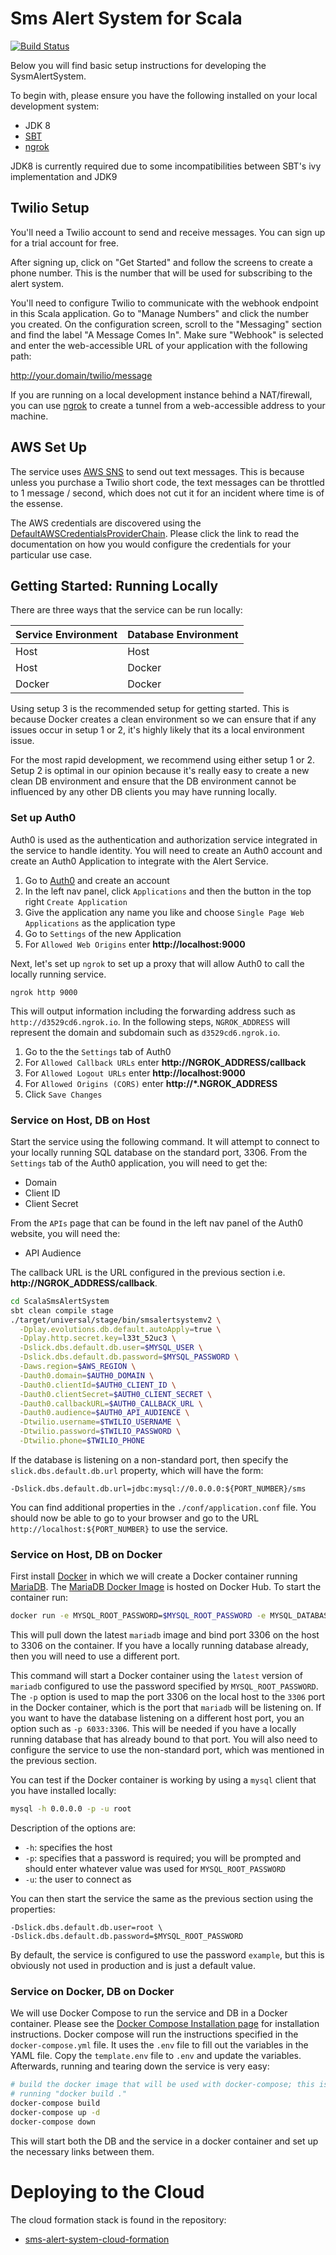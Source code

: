 # Sms Alert System for Scala

[![Build Status](https://travis-ci.org/ColectivaLegal/ScalaSmsAlertSystem.svg?branch=master)](https://travis-ci.org/ColectivaLegal/ScalaSmsAlertSystem)

Below you will find basic setup instructions for developing the SysmAlertSystem. 

To begin with, please ensure you have the following installed on your local development system:
* JDK 8
* [SBT](http://www.scala-sbt.org/download.html)
* [ngrok](https://ngrok.com/)

JDK8 is currently required due to some incompatibilities between SBT's ivy implementation and JDK9 

## Twilio Setup

You'll need a Twilio account to send and receive messages. You can sign up for a trial account for free.

After signing up, click on "Get Started" and follow the screens to create a phone number. This is the number that will
be used for subscribing to the alert system.

You'll need to configure Twilio to communicate with the webhook endpoint in this Scala application. Go to "Manage
Numbers" and click the number you created. On the configuration screen, scroll to the "Messaging" section and find the
label "A Message Comes In". Make sure "Webhook" is selected and enter the web-accessible URL of your application with
the following path:

http://your.domain/twilio/message

If you are running on a local development instance behind a NAT/firewall, you can use [ngrok](https://ngrok.com/) to
create a tunnel from a web-accessible address to your machine.

## AWS Set Up

The service uses [AWS SNS][] to send out text messages. This is because unless you purchase a Twilio short code, the
text messages can be throttled to 1 message / second, which does not cut it for an incident where time is of the
essense.

The AWS credentials are discovered using the [DefaultAWSCredentialsProviderChain][]. Please click the link to read the
documentation on how you would configure the credentials for your particular use case.

[AWS SNS]: https://aws.amazon.com/sns/
[DefaultAWSCredentialsProviderChain]: https://docs.aws.amazon.com/AWSJavaSDK/latest/javadoc/com/amazonaws/auth/DefaultAWSCredentialsProviderChain.html

## Getting Started: Running Locally

There are three ways that the service can be run locally:

| Service Environment | Database Environment |
| ------------------- | -------------------- |
| Host | Host
| Host | Docker
| Docker | Docker

Using setup 3 is the recommended setup for getting started. This is because Docker creates a clean environment so we
can ensure that if any issues occur in setup 1 or 2, it's highly likely that its a local environment issue.

For the most rapid development, we recommend using either setup 1 or 2. Setup 2 is optimal in our opinion because it's
really easy to create a new clean DB environment and ensure that the DB environment cannot be influenced by any other DB
clients you may have running locally.

### Set up Auth0

Auth0 is used as the authentication and authorization service integrated in the service to handle identity. You will
need to create an Auth0 account and create an Auth0 Application to integrate with the Alert Service.
1. Go to [Auth0](https://auth0.com/) and create an account
1. In the left nav panel, click `Applications` and then the button in the top right `Create Application`
1. Give the application any name you like and choose `Single Page Web Applications` as the application type
1. Go to `Settings` of the new Application
1. For `Allowed Web Origins` enter **http://localhost:9000**

Next, let's set up `ngrok` to set up a proxy that will allow Auth0 to call the locally running service.
```
ngrok http 9000
```
This will output information including the forwarding address such as `http://d3529cd6.ngrok.io`. In the following
steps, `NGROK_ADDRESS` will represent the domain and subdomain such as `d3529cd6.ngrok.io`.
1. Go to the the `Settings` tab of Auth0
1. For `Allowed Callback URLs` enter **http://NGROK_ADDRESS/callback**
1. For `Allowed Logout URLs` enter **http://localhost:9000**
1. For `Allowed Origins (CORS)` enter **http://*.NGROK_ADDRESS**
1. Click `Save Changes`

### Service on Host, DB on Host

Start the service using the following command. It will attempt to connect to your locally running SQL database on the
standard port, 3306. From the `Settings` tab of the Auth0 application, you will need to get the:

* Domain
* Client ID
* Client Secret

From the `APIs` page that can be found in the left nav panel of the Auth0 website, you will need the:

* API Audience

The callback URL is the URL configured in the previous section i.e. **http://NGROK_ADDRESS/callback**.

```bash
cd ScalaSmsAlertSystem
sbt clean compile stage
./target/universal/stage/bin/smsalertsystemv2 \
  -Dplay.evolutions.db.default.autoApply=true \
  -Dplay.http.secret.key=l33t_52uc3 \
  -Dslick.dbs.default.db.user=$MYSQL_USER \
  -Dslick.dbs.default.db.password=$MYSQL_PASSWORD \
  -Daws.region=$AWS_REGION \
  -Dauth0.domain=$AUTH0_DOMAIN \
  -Dauth0.clientId=$AUTH0_CLIENT_ID \
  -Dauth0.clientSecret=$AUTH0_CLIENT_SECRET \
  -Dauth0.callbackURL=$AUTH0_CALLBACK_URL \
  -Dauth0.audience=$AUTH0_API_AUDIENCE \
  -Dtwilio.username=$TWILIO_USERNAME \
  -Dtwilio.password=$TWILIO_PASSWORD \
  -Dtwilio.phone=$TWILIO_PHONE
```

If the database is listening on a non-standard port, then specify the `slick.dbs.default.db.url` property, which will
have the form:

```
-Dslick.dbs.default.db.url=jdbc:mysql://0.0.0.0:${PORT_NUMBER}/sms
```

You can find additional properties in the `./conf/application.conf` file.  You should now be able to go to your browser
and go to the URL `http://localhost:${PORT_NUMBER}` to use the service.

### Service on Host, DB on Docker

First install [Docker][] in which we will create a Docker container running [MariaDB][]. The [MariaDB Docker Image][] is
hosted on Docker Hub. To start the container run:

```bash
docker run -e MYSQL_ROOT_PASSWORD=$MYSQL_ROOT_PASSWORD -e MYSQL_DATABASE=sms -p 3306:3306 -d mariadb:latest
```

This will pull down the latest `mariadb` image and bind port 3306 on the host to 3306 on the container. If you have a
locally running database already, then you will need to use a different port. 

This command will start a Docker container using the `latest` version of `mariadb` configured to use the password
specified by `MYSQL_ROOT_PASSWORD`. The `-p` option is used to map the port 3306 on the local host to the `3306` port in
the Docker container, which is the port that `mariadb` will be listening on. If you want to have the database listening
on a different host port, you an option such as `-p 6033:3306`. This will be needed if you have a locally running
database that has already bound to that port. You will also need to configure the service to use the non-standard port,
which was mentioned in the previous section.

You can test if the Docker container is working by using a `mysql` client that you have installed locally:
```bash
mysql -h 0.0.0.0 -p -u root
```

Description of the options are:
* `-h`: specifies the host
* `-p`: specifies that a password is required; you will be prompted and should enter whatever value was used for 
        `MYSQL_ROOT_PASSWORD`
* `-u`: the user to connect as

You can then start the service the same as the previous section using the properties:

```
-Dslick.dbs.default.db.user=root \
-Dslick.dbs.default.db.password=$MYSQL_ROOT_PASSWORD
```

By default, the service is configured to use the password `example`, but this is obviously not used in production and is
just a default value.

[Docker]: https://www.docker.com/community-edition#/download
[MariaDB]: https://mariadb.org/
[MariaDB Docker Image]: https://hub.docker.com/_/mariadb/

### Service on Docker, DB on Docker

We will use Docker Compose to run the service and DB in a Docker container. Please see the 
[Docker Compose Installation page][] for installation instructions. Docker compose will run the instructions specified
in the `docker-compose.yml` file. It uses the `.env` file to fill out the variables in the YAML file.  Copy the
`template.env` file to `.env` and update the variables. Afterwards, running and tearing down the service is very easy:

```bash
# build the docker image that will be used with docker-compose; this is not the same one as from
# running "docker build ."
docker-compose build
docker-compose up -d
docker-compose down
```

This will start both the DB and the service in a docker container and set up the necessary links between them.

[Docker Compose Installation page]: https://docs.docker.com/compose/install/

# Deploying to the Cloud

The cloud formation stack is found in the repository:
* [sms-alert-system-cloud-formation][]

[sms-alert-system-cloud-formation]: https://github.com/ColectivaLegal/sms-alert-system-cloud-formation
